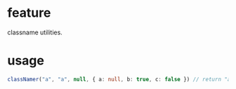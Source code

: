 # feature

classname utilities.

# usage

```ts
classNamer("a", "a", null, { a: null, b: true, c: false }) // return "a b"
```
